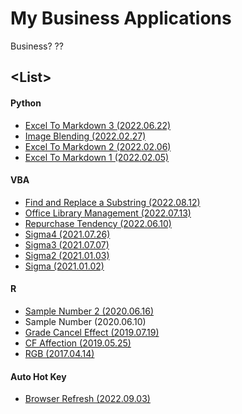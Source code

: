 # My Business Applications

Business? \??


## \<List>


#### Python

- [Excel To Markdown 3 (2022.06.22)](Python/ExcelToMarkdown#excel-to-markdown-3-20220622)
- [Image Blending (2022.02.27)](Python/ImageBlending#image-blending-20220227)
- [Excel To Markdown 2 (2022.02.06)](Python/ExcelToMarkdown#excel-to-markdown-2-20220206)
- [Excel To Markdown 1 (2022.02.05)](Python/ExcelToMarkdown#excel-to-markdown-1-20220205)


#### VBA

- [Find and Replace a Substring (2022.08.12)](VBA/FindAndReplace#find-and-replace-a-substring-20220812)
- [Office Library Management (2022.07.13)](VBA/OfficeLibrary#office-library-management-20220713)
- [Repurchase Tendency (2022.06.10)](VBA/RepurchaseTendency#repurchase-tendency-20220610)
- [Sigma4 (2021.07.26)](VBA/Sigma#sigma4-20210726)
- [Sigma3 (2021.07.07)](VBA/Sigma#sigma3-20210707)
- [Sigma2 (2021.01.03)](VBA/Sigma#sigma2-20210103)
- [Sigma (2021.01.02)](VBA/Sigma#sigma-20210102)


#### R

- [Sample Number 2 (2020.06.16)](R/SampleNumber#sample-number-2-2020616)
- Sample Number (2020.06.10)
- [Grade Cancel Effect (2019.07.19)](R/GradeCancelEffect#grade-cancel-effect-20190719)
- [CF Affection (2019.05.25)](R/CFAffection#cf-affection-20190525)
- [RGB (2017.04.14)](R/RGB#rgb-20170414)


#### Auto Hot Key

- [Browser Refresh (2022.09.03)](#)